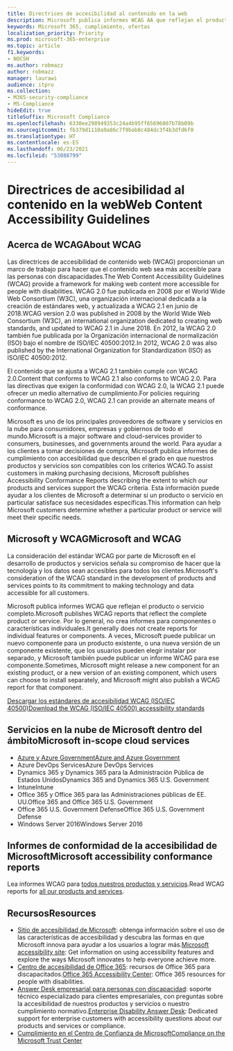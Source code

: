 ```yaml
---
title: Directrices de accesibilidad al contenido en la web
description: Microsoft publica informes WCAG AA que reflejan el producto o el servicio completo, o partes del producto que pueden ser instalados por separado.
keywords: Microsoft 365, cumplimiento, ofertas
localization_priority: Priority
ms.prod: microsoft-365-enterprise
ms.topic: article
f1.keywords:
- NOCSH
ms.author: robmazz
author: robmazz
manager: laurawi
audience: itpro
ms.collection:
- M365-security-compliance
- MS-Compliance
hideEdit: true
titleSuffix: Microsoft Compliance
ms.openlocfilehash: 6330ee298949353c24a4b95ff65696807b78b09b
ms.sourcegitcommit: fb379d1110a9a86c7f9bab8c484dc3f4b3dfd6f0
ms.translationtype: HT
ms.contentlocale: es-ES
ms.lasthandoff: 06/23/2021
ms.locfileid: "53088799"
---
```

# <a name="web-content-accessibility-guidelines"></a><span data-ttu-id="ed272-104">Directrices de accesibilidad al contenido en la web</span><span class="sxs-lookup"><span data-stu-id="ed272-104">Web Content Accessibility Guidelines</span></span>

## <a name="about-wcag"></a><span data-ttu-id="ed272-105">Acerca de WCAG</span><span class="sxs-lookup"><span data-stu-id="ed272-105">About WCAG</span></span>

<span data-ttu-id="ed272-106">Las directrices de accesibilidad de contenido web (WCAG) proporcionan un marco de trabajo para hacer que el contenido web sea más accesible para las personas con discapacidades.</span><span class="sxs-lookup"><span data-stu-id="ed272-106">The Web Content Accessibility Guidelines (WCAG) provide a framework for making web content more accessible for people with disabilities.</span></span> <span data-ttu-id="ed272-107">WCAG 2.0 fue publicada en 2008 por el World Wide Web Consortium (W3C), una organización internacional dedicada a la creación de estándares web, y actualizada a WCAG 2.1 en junio de 2018.</span><span class="sxs-lookup"><span data-stu-id="ed272-107">WCAG version 2.0 was published in 2008 by the World Wide Web Consortium (W3C), an international organization dedicated to creating web standards, and updated to WCAG 2.1 in June 2018.</span></span> <span data-ttu-id="ed272-108">En 2012, la WCAG 2.0 también fue publicada por la Organización internacional de normalización (ISO) bajo el nombre de ISO/IEC 40500:2012.</span><span class="sxs-lookup"><span data-stu-id="ed272-108">In 2012, WCAG 2.0 was also published by the International Organization for Standardization (ISO) as ISO/IEC 40500:2012.</span></span>

<span data-ttu-id="ed272-109">El contenido que se ajusta a WCAG 2.1 también cumple con WCAG 2.0.</span><span class="sxs-lookup"><span data-stu-id="ed272-109">Content that conforms to WCAG 2.1 also conforms to WCAG 2.0.</span></span> <span data-ttu-id="ed272-110">Para las directivas que exigen la conformidad con WCAG 2.0, la WCAG 2.1 puede ofrecer un medio alternativo de cumplimiento.</span><span class="sxs-lookup"><span data-stu-id="ed272-110">For policies requiring conformance to WCAG 2.0, WCAG 2.1 can provide an alternate means of conformance.</span></span>

<span data-ttu-id="ed272-111">Microsoft es uno de los principales proveedores de software y servicios en la nube para consumidores, empresas y gobiernos de todo el mundo.</span><span class="sxs-lookup"><span data-stu-id="ed272-111">Microsoft is a major software and cloud-services provider to consumers, businesses, and governments around the world.</span></span> <span data-ttu-id="ed272-112">Para ayudar a los clientes a tomar decisiones de compra, Microsoft publica informes de cumplimiento con accesibilidad que describen el grado en que nuestros productos y servicios son compatibles con los criterios WCAG.</span><span class="sxs-lookup"><span data-stu-id="ed272-112">To assist customers in making purchasing decisions, Microsoft publishes Accessibility Conformance Reports describing the extent to which our products and services support the WCAG criteria.</span></span> <span data-ttu-id="ed272-113">Esta información puede ayudar a los clientes de Microsoft a determinar si un producto o servicio en particular satisface sus necesidades específicas.</span><span class="sxs-lookup"><span data-stu-id="ed272-113">This information can help Microsoft customers determine whether a particular product or service will meet their specific needs.</span></span>
  
## <a name="microsoft-and-wcag"></a><span data-ttu-id="ed272-114">Microsoft y WCAG</span><span class="sxs-lookup"><span data-stu-id="ed272-114">Microsoft and WCAG</span></span>

<span data-ttu-id="ed272-115">La consideración del estándar WCAG por parte de Microsoft en el desarrollo de productos y servicios señala su compromiso de hacer que la tecnología y los datos sean accesibles para todos los clientes.</span><span class="sxs-lookup"><span data-stu-id="ed272-115">Microsoft's consideration of the WCAG standard in the development of products and services points to its commitment to making technology and data accessible for all customers.</span></span>

<span data-ttu-id="ed272-116">Microsoft publica informes WCAG que reflejan el producto o servicio completo.</span><span class="sxs-lookup"><span data-stu-id="ed272-116">Microsoft publishes WCAG reports that reflect the complete product or service.</span></span> <span data-ttu-id="ed272-117">Por lo general, no crea informes para componentes o características individuales.</span><span class="sxs-lookup"><span data-stu-id="ed272-117">It generally does not create reports for individual features or components.</span></span> <span data-ttu-id="ed272-118">A veces, Microsoft puede publicar un nuevo componente para un producto existente, o una nueva versión de un componente existente, que los usuarios pueden elegir instalar por separado, y Microsoft también puede publicar un informe WCAG para ese componente.</span><span class="sxs-lookup"><span data-stu-id="ed272-118">Sometimes, Microsoft might release a new component for an existing product, or a new version of an existing component, which users can choose to install separately, and Microsoft might also publish a WCAG report for that component.</span></span>

[<span data-ttu-id="ed272-119">Descargar los estándares de accesibilidad WCAG (ISO/IEC 40500)</span><span class="sxs-lookup"><span data-stu-id="ed272-119">Download the WCAG (ISO/IEC 40500) accessibility standards</span></span>](https://www.w3.org/WAI/standards-guidelines/wcag/)

## <a name="microsoft-in-scope-cloud-services"></a><span data-ttu-id="ed272-120">Servicios en la nube de Microsoft dentro del ámbito</span><span class="sxs-lookup"><span data-stu-id="ed272-120">Microsoft in-scope cloud services</span></span>

- [<span data-ttu-id="ed272-121">Azure y Azure Government</span><span class="sxs-lookup"><span data-stu-id="ed272-121">Azure and Azure Government</span></span>](https://go.microsoft.com/fwlink/p/?linkid=2051569)
- <span data-ttu-id="ed272-122">Azure DevOps Services</span><span class="sxs-lookup"><span data-stu-id="ed272-122">Azure DevOps Services</span></span>
- <span data-ttu-id="ed272-123">Dynamics 365 y Dynamics 365 para la Administración Pública de Estados Unidos</span><span class="sxs-lookup"><span data-stu-id="ed272-123">Dynamics 365 and Dynamics 365 U.S. Government</span></span>
- <span data-ttu-id="ed272-124">Intune</span><span class="sxs-lookup"><span data-stu-id="ed272-124">Intune</span></span>
- <span data-ttu-id="ed272-125">Office 365 y Office 365 para las Administraciones públicas de EE. UU.</span><span class="sxs-lookup"><span data-stu-id="ed272-125">Office 365 and Office 365 U.S. Government</span></span>
- <span data-ttu-id="ed272-126">Office 365 U.S. Government Defense</span><span class="sxs-lookup"><span data-stu-id="ed272-126">Office 365 U.S. Government Defense</span></span>
- <span data-ttu-id="ed272-127">Windows Server 2016</span><span class="sxs-lookup"><span data-stu-id="ed272-127">Windows Server 2016</span></span>

## <a name="microsoft-accessibility-conformance-reports"></a><span data-ttu-id="ed272-128">Informes de conformidad de la accesibilidad de Microsoft</span><span class="sxs-lookup"><span data-stu-id="ed272-128">Microsoft accessibility conformance reports</span></span>

<span data-ttu-id="ed272-129">Lea informes WCAG para [todos nuestros productos y servicios](https://cloudblogs.microsoft.com/industry-blog/government/2018/09/11/accessibility-conformance-reports/).</span><span class="sxs-lookup"><span data-stu-id="ed272-129">Read WCAG reports for [all our products and services](https://cloudblogs.microsoft.com/industry-blog/government/2018/09/11/accessibility-conformance-reports/).</span></span>

## <a name="resources"></a><span data-ttu-id="ed272-130">Recursos</span><span class="sxs-lookup"><span data-stu-id="ed272-130">Resources</span></span>

- <span data-ttu-id="ed272-131">[Sitio de accesibilidad de Microsoft](https://www.microsoft.com/accessibility): obtenga información sobre el uso de las características de accesibilidad y descubra las formas en que Microsoft innova para ayudar a los usuarios a lograr más.</span><span class="sxs-lookup"><span data-stu-id="ed272-131">[Microsoft accessibility site](https://www.microsoft.com/accessibility): Get information on using accessibility features and explore the ways Microsoft innovates to help everyone achieve more.</span></span>
- <span data-ttu-id="ed272-132">[Centro de accesibilidad de Office 365](https://go.microsoft.com/fwlink/p/?linkid=2051801): recursos de Office 365 para discapacitados.</span><span class="sxs-lookup"><span data-stu-id="ed272-132">[Office 365 Accessibility Center](https://go.microsoft.com/fwlink/p/?linkid=2051801): Office 365 resources for people with disabilities.</span></span>
- <span data-ttu-id="ed272-133">[Answer Desk empresarial para personas con discapacidad](https://go.microsoft.com/fwlink/p/?linkid=2050890): soporte técnico especializado para clientes empresariales, con preguntas sobre la accesibilidad de nuestros productos y servicios o nuestro cumplimiento normativo.</span><span class="sxs-lookup"><span data-stu-id="ed272-133">[Enterprise Disability Answer Desk](https://go.microsoft.com/fwlink/p/?linkid=2050890): Dedicated support for enterprise customers with accessibility questions about our products and services or compliance.</span></span>
- [<span data-ttu-id="ed272-134">Cumplimiento en el Centro de Confianza de Microsoft</span><span class="sxs-lookup"><span data-stu-id="ed272-134">Compliance on the Microsoft Trust Center</span></span>](https://www.microsoft.com/trust-center/compliance/compliance-overview)
